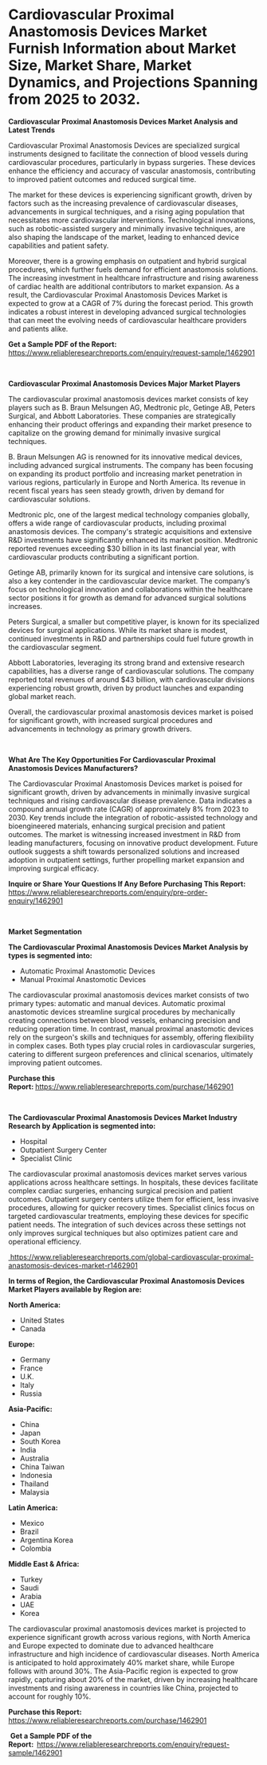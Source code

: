 <p><h1>Cardiovascular Proximal Anastomosis Devices Market Furnish Information about Market Size, Market Share, Market Dynamics, and Projections Spanning from 2025 to 2032.</h1></p><p><strong>Cardiovascular Proximal Anastomosis Devices Market Analysis and Latest Trends</strong></p>
<p><p>Cardiovascular Proximal Anastomosis Devices are specialized surgical instruments designed to facilitate the connection of blood vessels during cardiovascular procedures, particularly in bypass surgeries. These devices enhance the efficiency and accuracy of vascular anastomosis, contributing to improved patient outcomes and reduced surgical time. </p><p>The market for these devices is experiencing significant growth, driven by factors such as the increasing prevalence of cardiovascular diseases, advancements in surgical techniques, and a rising aging population that necessitates more cardiovascular interventions. Technological innovations, such as robotic-assisted surgery and minimally invasive techniques, are also shaping the landscape of the market, leading to enhanced device capabilities and patient safety.</p><p>Moreover, there is a growing emphasis on outpatient and hybrid surgical procedures, which further fuels demand for efficient anastomosis solutions. The increasing investment in healthcare infrastructure and rising awareness of cardiac health are additional contributors to market expansion. As a result, the Cardiovascular Proximal Anastomosis Devices Market is expected to grow at a CAGR of 7% during the forecast period. This growth indicates a robust interest in developing advanced surgical technologies that can meet the evolving needs of cardiovascular healthcare providers and patients alike.</p></p>
<p><strong>Get a Sample PDF of the Report:&nbsp;</strong> <a href="https://www.reliableresearchreports.com/enquiry/request-sample/1462901?utm_campaign=3278&utm_medium=2&utm_source=Github&utm_content=ia&utm_term=13042025&utm_id=cardiovascular-proximal-anastomosis-devices">https://www.reliableresearchreports.com/enquiry/request-sample/1462901</a></p>
<p>&nbsp;</p>
<p><strong>Cardiovascular Proximal Anastomosis Devices Major Market Players</strong></p>
<p><p>The cardiovascular proximal anastomosis devices market consists of key players such as B. Braun Melsungen AG, Medtronic plc, Getinge AB, Peters Surgical, and Abbott Laboratories. These companies are strategically enhancing their product offerings and expanding their market presence to capitalize on the growing demand for minimally invasive surgical techniques.</p><p>B. Braun Melsungen AG is renowned for its innovative medical devices, including advanced surgical instruments. The company has been focusing on expanding its product portfolio and increasing market penetration in various regions, particularly in Europe and North America. Its revenue in recent fiscal years has seen steady growth, driven by demand for cardiovascular solutions.</p><p>Medtronic plc, one of the largest medical technology companies globally, offers a wide range of cardiovascular products, including proximal anastomosis devices. The company's strategic acquisitions and extensive R&D investments have significantly enhanced its market position. Medtronic reported revenues exceeding $30 billion in its last financial year, with cardiovascular products contributing a significant portion.</p><p>Getinge AB, primarily known for its surgical and intensive care solutions, is also a key contender in the cardiovascular device market. The company’s focus on technological innovation and collaborations within the healthcare sector positions it for growth as demand for advanced surgical solutions increases.</p><p>Peters Surgical, a smaller but competitive player, is known for its specialized devices for surgical applications. While its market share is modest, continued investments in R&D and partnerships could fuel future growth in the cardiovascular segment.</p><p>Abbott Laboratories, leveraging its strong brand and extensive research capabilities, has a diverse range of cardiovascular solutions. The company reported total revenues of around $43 billion, with cardiovascular divisions experiencing robust growth, driven by product launches and expanding global market reach. </p><p>Overall, the cardiovascular proximal anastomosis devices market is poised for significant growth, with increased surgical procedures and advancements in technology as primary growth drivers.</p></p>
<p>&nbsp;</p>
<p><strong>What Are The Key Opportunities For Cardiovascular Proximal Anastomosis Devices Manufacturers?</strong></p>
<p><p>The Cardiovascular Proximal Anastomosis Devices market is poised for significant growth, driven by advancements in minimally invasive surgical techniques and rising cardiovascular disease prevalence. Data indicates a compound annual growth rate (CAGR) of approximately 8% from 2023 to 2030. Key trends include the integration of robotic-assisted technology and bioengineered materials, enhancing surgical precision and patient outcomes. The market is witnessing increased investment in R&D from leading manufacturers, focusing on innovative product development. Future outlook suggests a shift towards personalized solutions and increased adoption in outpatient settings, further propelling market expansion and improving surgical efficacy.</p></p>
<p><strong>Inquire or Share Your Questions If Any Before Purchasing This Report:</strong> <a href="https://www.reliableresearchreports.com/enquiry/pre-order-enquiry/1462901?utm_campaign=3278&utm_medium=2&utm_source=Github&utm_content=ia&utm_term=13042025&utm_id=cardiovascular-proximal-anastomosis-devices">https://www.reliableresearchreports.com/enquiry/pre-order-enquiry/1462901</a></p>
<p>&nbsp;</p>
<p><strong>Market Segmentation</strong></p>
<p><strong>The Cardiovascular Proximal Anastomosis Devices Market Analysis by types is segmented into:</strong></p>
<p><ul><li>Automatic Proximal Anastomotic Devices</li><li>Manual Proximal Anastomotic Devices</li></ul></p>
<p><p>The cardiovascular proximal anastomosis devices market consists of two primary types: automatic and manual devices. Automatic proximal anastomotic devices streamline surgical procedures by mechanically creating connections between blood vessels, enhancing precision and reducing operation time. In contrast, manual proximal anastomotic devices rely on the surgeon's skills and techniques for assembly, offering flexibility in complex cases. Both types play crucial roles in cardiovascular surgeries, catering to different surgeon preferences and clinical scenarios, ultimately improving patient outcomes.</p></p>
<p><strong>Purchase this Report:&nbsp;</strong><a href="https://www.reliableresearchreports.com/purchase/1462901?utm_campaign=3278&utm_medium=2&utm_source=Github&utm_content=ia&utm_term=13042025&utm_id=cardiovascular-proximal-anastomosis-devices">https://www.reliableresearchreports.com/purchase/1462901</a></p>
<p>&nbsp;</p>
<p><strong>The Cardiovascular Proximal Anastomosis Devices Market Industry Research by Application is segmented into:</strong></p>
<p><ul><li>Hospital</li><li>Outpatient Surgery Center</li><li>Specialist Clinic</li></ul></p>
<p><p>The cardiovascular proximal anastomosis devices market serves various applications across healthcare settings. In hospitals, these devices facilitate complex cardiac surgeries, enhancing surgical precision and patient outcomes. Outpatient surgery centers utilize them for efficient, less invasive procedures, allowing for quicker recovery times. Specialist clinics focus on targeted cardiovascular treatments, employing these devices for specific patient needs. The integration of such devices across these settings not only improves surgical techniques but also optimizes patient care and operational efficiency.</p></p>
<p><a href="https://www.reliableresearchreports.com/global-cardiovascular-proximal-anastomosis-devices-market-r1462901?utm_campaign=3278&utm_medium=2&utm_source=Github&utm_content=ia&utm_term=13042025&utm_id=cardiovascular-proximal-anastomosis-devices">&nbsp;https://www.reliableresearchreports.com/global-cardiovascular-proximal-anastomosis-devices-market-r1462901</a></p>
<p><strong>In terms of Region, the Cardiovascular Proximal Anastomosis Devices Market Players available by Region are:</strong></p>
<p>
    <p> <strong> North America: </strong>
        <ul>
            <li>United States</li>
            <li>Canada</li>
        </ul>
        </p> 
    <p> <strong> Europe: </strong>
        <ul>
            <li>Germany</li>
            <li>France</li>
            <li>U.K.</li>
            <li>Italy</li>
            <li>Russia</li>
        </ul>
        </p> 
    <p> <strong> Asia-Pacific: </strong>
        <ul>
            <li>China</li>
            <li>Japan</li>
            <li>South Korea</li>
            <li>India</li>
            <li>Australia</li>
            <li>China Taiwan</li>
            <li>Indonesia</li>
            <li>Thailand</li>
            <li>Malaysia</li>
        </ul>
        </p> 
    <p> <strong> Latin America: </strong>
        <ul>
            <li>Mexico</li>
            <li>Brazil</li>
            <li>Argentina Korea</li>
            <li>Colombia</li>
        </ul>
        </p> 
    <p> <strong> Middle East & Africa: </strong>
        <ul>
            <li>Turkey</li>
            <li>Saudi</li>
            <li>Arabia</li>
            <li>UAE</li>
            <li>Korea</li>
        </ul>
    </p>
    </p>
<p><p>The cardiovascular proximal anastomosis devices market is projected to experience significant growth across various regions, with North America and Europe expected to dominate due to advanced healthcare infrastructure and high incidence of cardiovascular diseases. North America is anticipated to hold approximately 40% market share, while Europe follows with around 30%. The Asia-Pacific region is expected to grow rapidly, capturing about 20% of the market, driven by increasing healthcare investments and rising awareness in countries like China, projected to account for roughly 10%.</p></p>
<p><strong>Purchase this Report: </strong><a href="https://www.reliableresearchreports.com/purchase/1462901?utm_campaign=3278&utm_medium=2&utm_source=Github&utm_content=ia&utm_term=13042025&utm_id=cardiovascular-proximal-anastomosis-devices">https://www.reliableresearchreports.com/purchase/1462901</a></p>
<p>&nbsp;<strong>Get a Sample PDF of the Report:&nbsp;&nbsp;</strong><a href="https://www.reliableresearchreports.com/enquiry/request-sample/1462901?utm_campaign=3278&utm_medium=2&utm_source=Github&utm_content=ia&utm_term=13042025&utm_id=cardiovascular-proximal-anastomosis-devices">https://www.reliableresearchreports.com/enquiry/request-sample/1462901</a></p>
<p><strong></strong></p>
<p><p></p><p></p><p></p></p>